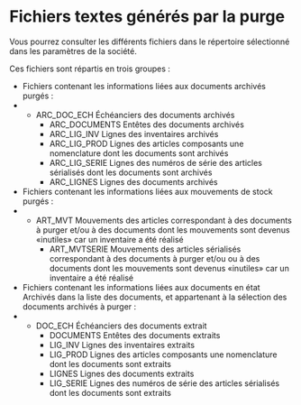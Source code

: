 # Fichiers textes générés par la purge


Vous pourrez consulter les différents fichiers dans le répertoire sélectionné 
 dans les paramètres de la société.


Ces fichiers sont répartis en trois groupes :


* Fichiers contenant 
 les informations liées aux documents archivés purgés :
* + ARC\_DOC\_ECH 
	 Échéanciers des documents archivés
	+ ARC\_DOCUMENTS 
	 Entêtes des documents archivés
	+ ARC\_LIG\_INV 
	 Lignes des inventaires archivés
	+ ARC\_LIG\_PROD 
	 Lignes des articles composants une nomenclature dont les documents 
	 sont archivés
	+ ARC\_LIG\_SERIE 
	 Lignes des numéros de série des articles sérialisés dont les documents 
	 sont archivés
	+ ARC\_LIGNES 
	 Lignes des documents archivés
* Fichiers contenant 
 les informations liées aux mouvements de stock purgés :
* + ART\_MVT Mouvements 
	 des articles correspondant à des documents à purger et/ou à des 
	 documents dont les mouvements sont devenus «inutiles» car un inventaire 
	 a été réalisé
	+ ART\_MVTSERIE 
	 Mouvements des articles sérialisés correspondant à des documents 
	 à purger et/ou ou à des documents dont 
	 les mouvements sont devenus «inutiles» car un inventaire a été 
	 réalisé
* Fichiers contenant 
 les informations liées aux documents en état Archivés dans la liste 
 des documents, et appartenant à la sélection des documents archivés 
 à purger :
* + DOC\_ECH Échéanciers 
	 des documents extrait
	+ DOCUMENTS Entêtes 
	 des documents extraits
	+ LIG\_INV Lignes 
	 des inventaires extraits
	+ LIG\_PROD Lignes 
	 des articles composants une nomenclature dont les documents sont 
	 extraits
	+ LIGNES Lignes des documents extraits
	+ LIG\_SERIE Lignes 
	 des numéros de série des articles sérialisés dont les documents 
	 sont extraits
